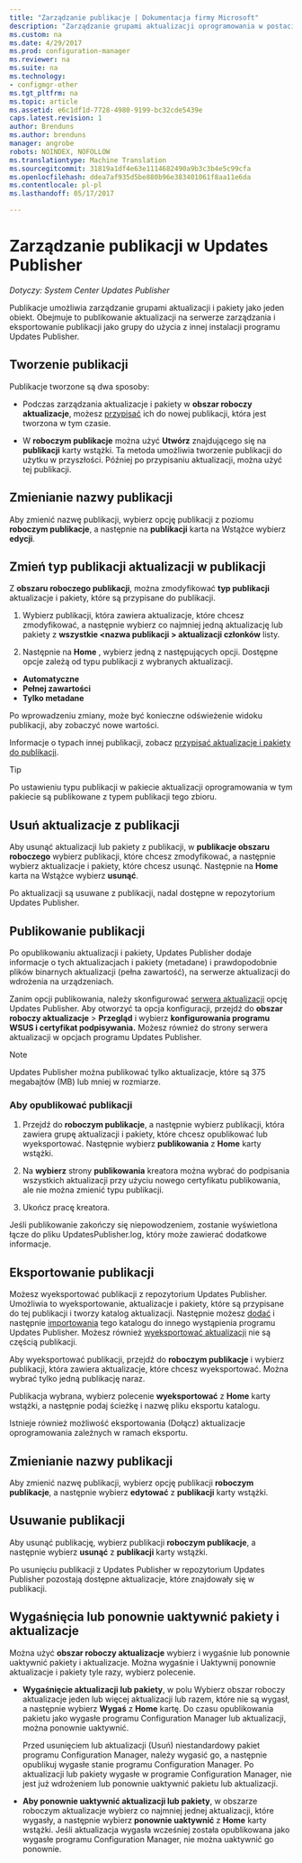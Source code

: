 ```yaml
---
title: "Zarządzanie publikacje | Dokumentacja firmy Microsoft"
description: "Zarządzanie grupami aktualizacji oprogramowania w postaci publikacji z programem System Center Updates Publisher"
ms.custom: na
ms.date: 4/29/2017
ms.prod: configuration-manager
ms.reviewer: na
ms.suite: na
ms.technology:
- configmgr-other
ms.tgt_pltfrm: na
ms.topic: article
ms.assetid: e6c1df1d-7728-4980-9199-bc32cde5439e
caps.latest.revision: 1
author: Brenduns
ms.author: brenduns
manager: angrobe
robots: NOINDEX, NOFOLLOW
ms.translationtype: Machine Translation
ms.sourcegitcommit: 31819a1df4e63e1114682490a9b3c3b4e5c99cfa
ms.openlocfilehash: ddea7af935d5be880b96e383401061f8aa11e6da
ms.contentlocale: pl-pl
ms.lasthandoff: 05/17/2017

---
```

# <a name="manage-publications-in-updates-publisher"></a>Zarządzanie publikacji w Updates Publisher

*Dotyczy: System Center Updates Publisher*

Publikacje umożliwia zarządzanie grupami aktualizacji i pakiety jako jeden obiekt. Obejmuje to publikowanie aktualizacji na serwerze zarządzania i eksportowanie publikacji jako grupy do użycia z innej instalacji programu Updates Publisher.

## <a name="create-publications"></a>Tworzenie publikacji
Publikacje tworzone są dwa sposoby:

-   Podczas zarządzania aktualizacje i pakiety w **obszar roboczy aktualizacje**, możesz [przypisać](/sccm/sum/tools/manage-updates-with-updates-publisher#assign-updates-and-bundles-to-a-publication) ich do nowej publikacji, która jest tworzona w tym czasie.

-   W **roboczym publikacje** można użyć **Utwórz** znajdującego się na **publikacji** karty wstążki. Ta metoda umożliwia tworzenie publikacji do użytku w przyszłości. Później po przypisaniu aktualizacji, można użyć tej publikacji.

## <a name="rename-a-publication"></a>Zmienianie nazwy publikacji
Aby zmienić nazwę publikacji, wybierz opcję publikacji z poziomu **roboczym publikacje**, a następnie na **publikacji** karta na Wstążce wybierz **edycji**.

## <a name="change-the-publication-type-of-updates-in-a-publication"></a>Zmień typ publikacji aktualizacji w publikacji
Z **obszaru roboczego publikacji**, można zmodyfikować **typ publikacji** aktualizacje i pakiety, które są przypisane do publikacji.

1. Wybierz publikacji, która zawiera aktualizacje, które chcesz zmodyfikować, a następnie wybierz co najmniej jedną aktualizację lub pakiety z **wszystkie &lt;nazwa publikacji > aktualizacji członków** listy.

2. Następnie na **Home** , wybierz jedną z następujących opcji. Dostępne opcje zależą od typu publikacji z wybranych aktualizacji.

  -   **Automatyczne**
  -   **Pełnej zawartości**
  -   **Tylko metadane**

Po wprowadzeniu zmiany, może być konieczne odświeżenie widoku publikacji, aby zobaczyć nowe wartości.

Informacje o typach innej publikacji, zobacz [przypisać aktualizacje i pakiety do publikacji](/sccm/sum/tools/manage-updates-with-updates-publisher#assign-updates-and-bundles-to-a-publication).

> [!TIP]    
> Po ustawieniu typu publikacji w pakiecie aktualizacji oprogramowania w tym pakiecie są publikowane z typem publikacji tego zbioru.

## <a name="remove-updates-from-a-publication"></a>Usuń aktualizacje z publikacji
Aby usunąć aktualizacji lub pakiety z publikacji, w **publikacje obszaru roboczego** wybierz publikacji, które chcesz zmodyfikować, a następnie wybierz aktualizacje i pakiety, które chcesz usunąć. Następnie na **Home** karta na Wstążce wybierz **usunąć**.

Po aktualizacji są usuwane z publikacji, nadal dostępne w repozytorium Updates Publisher.

## <a name="publish-publications"></a>Publikowanie publikacji
Po opublikowaniu aktualizacji i pakiety, Updates Publisher dodaje informacje o tych aktualizacjach i pakiety (metadane) i prawdopodobnie plików binarnych aktualizacji (pełna zawartość), na serwerze aktualizacji do wdrożenia na urządzeniach.

Zanim opcji publikowania, należy skonfigurować [serwera aktualizacji](/sccm/sum/tools/updates-publisher-options#update-server) opcję Updates Publisher. Aby otworzyć ta opcja konfiguracji, przejdź do **obszar roboczy aktualizacje** &gt; **Przegląd** i wybierz **konfigurowania programu WSUS i certyfikat podpisywania.** Możesz również do strony serwera aktualizacji w opcjach programu Updates Publisher.

> [!NOTE]   
> Updates Publisher można publikować tylko aktualizacje, które są 375 megabajtów (MB) lub mniej w rozmiarze.

### <a name="to-publish-a-publication"></a>Aby opublikować publikacji

1.  Przejdź do **roboczym publikacje**, a następnie wybierz publikacji, która zawiera grupę aktualizacji i pakiety, które chcesz opublikować lub wyeksportować. Następnie wybierz **publikowania** z **Home** karty wstążki.

2.  Na **wybierz** strony **publikowania** kreatora można wybrać do podpisania wszystkich aktualizacji przy użyciu nowego certyfikatu publikowania, ale nie można zmienić typu publikacji.

3.  Ukończ pracę kreatora.

  Jeśli publikowanie zakończy się niepowodzeniem, zostanie wyświetlona łącze do pliku UpdatesPublisher.log, który może zawierać dodatkowe informacje.

## <a name="export-a-publication"></a>Eksportowanie publikacji
Możesz wyeksportować publikacji z repozytorium Updates Publisher. Umożliwia to wyeksportowanie, aktualizacje i pakiety, które są przypisane do tej publikacji i tworzy katalog aktualizacji. Następnie możesz [dodać](/sccm/sum/tools/updates-publisher-catalogs#add-software-update-catalogs) i następnie [importowania](/sccm/sum/tools/updates-publisher-catalogs#mport-updates) tego katalogu do innego wystąpienia programu Updates Publisher. Możesz również [wyeksportować aktualizacji](/sccm/sum/tools/manage-updates-with-updates-publisher#export-updates) nie są częścią publikacji.

Aby wyeksportować publikacji, przejdź do **roboczym publikacje** i wybierz publikacji, która zawiera aktualizacje, które chcesz wyeksportować. Można wybrać tylko jedną publikację naraz.

Publikacja wybrana, wybierz polecenie **wyeksportować** z **Home** karty wstążki, a następnie podaj ścieżkę i nazwę pliku eksportu katalogu.

Istnieje również możliwość eksportowania (Dołącz) aktualizacje oprogramowania zależnych w ramach eksportu.

## <a name="rename-a-publication"></a>Zmienianie nazwy publikacji
Aby zmienić nazwę publikacji, wybierz opcję publikacji **roboczym publikacje**, a następnie wybierz **edytować** z **publikacji** karty wstążki.

## <a name="delete-a-publication"></a>Usuwanie publikacji
Aby usunąć publikację, wybierz publikacji **roboczym publikacje**, a następnie wybierz **usunąć** z **publikacji** karty wstążki.

Po usunięciu publikacji z Updates Publisher w repozytorium Updates Publisher pozostają dostępne aktualizacje, które znajdowały się w publikacji.

## <a name="expire-or-reactivate-updates-and-bundles"></a>Wygaśnięcia lub ponownie uaktywnić pakiety i aktualizacje
Można użyć **obszar roboczy aktualizacje** wybierz i wygaśnie lub ponownie uaktywnić pakiety i aktualizacje. Można wygaśnie i Uaktywnij ponownie aktualizacje i pakiety tyle razy, wybierz polecenie.

-   **Wygaśnięcie aktualizacji lub pakiety**, w polu Wybierz obszar roboczy aktualizacje jeden lub więcej aktualizacji lub razem, które nie są wygasł, a następnie wybierz **Wygaś** z **Home** kartę. Do czasu opublikowania pakietu jako wygasłe programu Configuration Manager lub aktualizacji, można ponownie uaktywnić.

    Przed usunięciem lub aktualizacji (Usuń) niestandardowy pakiet programu Configuration Manager, należy wygasić go, a następnie opublikuj wygasłe stanie programu Configuration Manager. Po aktualizacji lub pakiety wygasłe w programie Configuration Manager, nie jest już wdrożeniem lub ponownie uaktywnić pakietu lub aktualizacji.

-   **Aby ponownie uaktywnić aktualizacji lub pakiety**, w obszarze roboczym aktualizacje wybierz co najmniej jednej aktualizacji, które wygasły, a następnie wybierz **ponownie uaktywnić** z **Home** karty wstążki. Jeśli aktualizacja wygasła wcześniej została opublikowana jako wygasłe programu Configuration Manager, nie można uaktywnić go ponownie.

